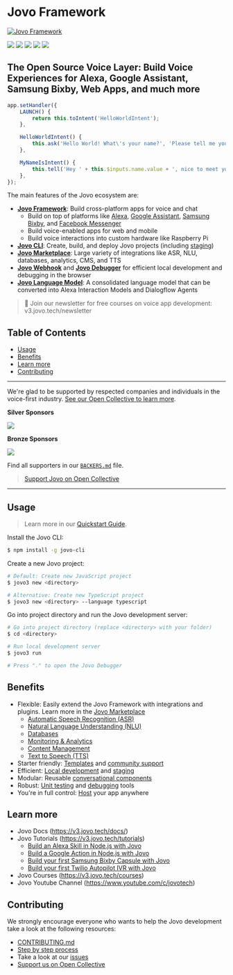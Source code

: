 # Jovo Framework

[![Jovo Framework](https://github.com/jovotech/jovo-framework/raw/master/docs/img/jovo-header.jpg)](https://v3.jovo.tech)

<p>
<a href="https://travis-ci.org/jovotech/jovo-framework" target="_blank"><img src="https://travis-ci.org/jovotech/jovo-framework.svg?branch=master"></a>
<a href="https://www.npmjs.com/package/jovo-framework" target="_blank"><img src="https://badge.fury.io/js/jovo-framework.svg"></a>      
<a href="./.github/CONTRIBUTING.md"><img src="https://img.shields.io/badge/PRs-welcome-brightgreen.svg"></a>
<a href="https://opencollective.com/jovo-framework" target="_blank"><img src="https://opencollective.com/jovo-framework/tiers/badge.svg"></a>
<a href="https://twitter.com/intent/tweet?text=🔈 The Voice Layer. Build cross-platform voice apps for Alexa, Google Assistant, and more with @jovotech https://github.com/jovotech/jovo-framework/" target="_blank"><img src="https://img.shields.io/twitter/url/http/shields.io.svg?style=social"></a>
</p>

## The Open Source Voice Layer: Build Voice Experiences for Alexa, Google Assistant, Samsung Bixby, Web Apps, and much more


```javascript
app.setHandler({
    LAUNCH() {
        return this.toIntent('HelloWorldIntent');
    },

    HelloWorldIntent() {
        this.ask('Hello World! What\'s your name?', 'Please tell me your name.');
    },

    MyNameIsIntent() {
        this.tell('Hey ' + this.$inputs.name.value + ', nice to meet you!');
    },
});
```

The main features of the Jovo ecosystem are:
* [**Jovo Framework**](https://v3.jovo.tech): Build cross-platform apps for voice and chat
   * Build on top of platforms like [Alexa](https://v3.jovo.tech/marketplace/jovo-platform-alexa), [Google Assistant](https://v3.jovo.tech/marketplace/jovo-platform-googleassistant), [Samsung Bixby](https://v3.jovo.tech/marketplace/jovo-platform-bixby), and [Facebook Messenger](https://v3.jovo.tech/marketplace/jovo-platform-facebookmessenger)
   * Build voice-enabled apps for web and mobile
   * Build voice interactions into custom hardware like Raspberry Pi
* [**Jovo CLI**](https://v3.jovo.tech/marketplace/jovo-cli): Create, build, and deploy Jovo projects (including [staging](https://v3.jovo.tech/docs/staging))
* [**Jovo Marketplace**](https://v3.jovo.tech/marketplace): Large variety of integrations like ASR, NLU, databases, analytics, CMS, and TTS
* [**Jovo Webhook**](https://v3.jovo.tech/docs/webhook) and [**Jovo Debugger**](https://v3.jovo.tech/marketplace/jovo-plugin-debugger) for efficient local development and debugging in the browser
* [**Jovo Language Model**](https://v3.jovo.tech/docs/model): A consolidated language model that can be converted into Alexa Interaction Models and Dialogflow Agents

> 🚀 Join our newsletter for free courses on voice app development: v3.jovo.tech/newsletter

## Table of Contents

* [Usage](#usage)
* [Benefits](#benefits)
* [Learn more](#learn-more)
* [Contributing](#contributing)

---
We're glad to be supported by respected companies and individuals in the voice-first industry. [See our Open Collective to learn more](https://opencollective.com/jovo-framework).

**Silver Sponsors**

<a href="https://opencollective.com/jovo-framework#section-contributors"><img src="https://opencollective.com/jovo-framework/tiers/silver-sponsors.svg?avatarHeight=50&width=600" /></a>


**Bronze Sponsors**

<a href="https://opencollective.com/jovo-framework#section-contributors"><img src="https://opencollective.com/jovo-framework/tiers/bronze-sponsors.svg?avatarHeight=35&width=600" /></a>


Find all supporters in our [`BACKERS.md`](./BACKERS.md) file.

> [Support Jovo on Open Collective](https://opencollective.com/jovo-framework)

---



## Usage

> Learn more in our [Quickstart Guide](https://v3.jovo.tech/docs/quickstart).

Install the Jovo CLI:

```sh
$ npm install -g jovo-cli
```

Create a new Jovo project:

```sh
# Default: Create new JavaScript project
$ jovo3 new <directory>

# Alternative: Create new TypeScript project
$ jovo3 new <directory> --language typescript
```

Go into project directory and run the Jovo development server:

```sh
# Go into project directory (replace <directory> with your folder)
$ cd <directory>

# Run local development server
$ jovo3 run

# Press "." to open the Jovo Debugger
```


## Benefits

* Flexible: Easily extend the Jovo Framework with integrations and plugins. Learn more in the [Jovo Marketplace](https://v3.jovo.tech/marketplace)
   * [Automatic Speech Recognition (ASR)](https://v3.jovo.tech/marketplace/tag/asr)
   * [Natural Language Understanding (NLU)](https://v3.jovo.tech/marketplace/tag/nlu)
   * [Databases](https://v3.jovo.tech/marketplace/tag/databases)
   * [Monitoring & Analytics](https://v3.jovo.tech/marketplace/tag/monitoring)
   * [Content Management](https://v3.jovo.tech/marketplace/tag/cms)
   * [Text to Speech (TTS)](https://v3.jovo.tech/marketplace/tag/tts)
* Starter friendly: [Templates](https://github.com/jovotech/jovo-templates) and [community support](https://community.jovo.tech/)
* Efficient: [Local development](https://v3.jovo.tech/docs/local-development) and [staging](https://v3.jovo.tech/docs/staging)
* Modular: Reusable [conversational components](https://v3.jovo.tech/docs/components)
* Robust: [Unit testing](jovo.tech/docs/unit-testing) and [debugging](https://v3.jovo.tech/docs/debugging) tools
* You're in full control: [Host](https://v3.jovo.tech/docs/hosting) your app anywhere


## Learn more

* Jovo Docs (https://v3.jovo.tech/docs/)
* Jovo Tutorials (https://v3.jovo.tech/tutorials)
   * [Build an Alexa Skill in Node.js with Jovo](https://v3.jovo.tech/tutorials/alexa-skill-tutorial-nodejs)
   * [Build a Google Action in Node.js with Jovo](https://v3.jovo.tech/tutorials/google-action-tutorial-nodejs)
   * [Build your first Samsung Bixby Capsule with Jovo](https://v3.jovo.tech/tutorials/samsung-bixby-hello-world)
   * [Build your first Twilio Autopilot IVR with Jovo](https://v3.jovo.tech/tutorials/twilio-autopilot-hello-world)
* Jovo Courses (https://v3.jovo.tech/courses)
* Jovo Youtube Channel (https://www.youtube.com/c/jovotech)


## Contributing
   
We strongly encourage everyone who wants to help the Jovo development take a look at the following resources:
* [CONTRIBUTING.md](./.github/CONTRIBUTING.md) 
* [Step by step process](https://v3.jovo.tech/docs/contributing) 
* Take a look at our [issues](https://github.com/jovotech/jovo-framework/issues)
* [Support us on Open Collective](https://opencollective.com/jovo-framework)

